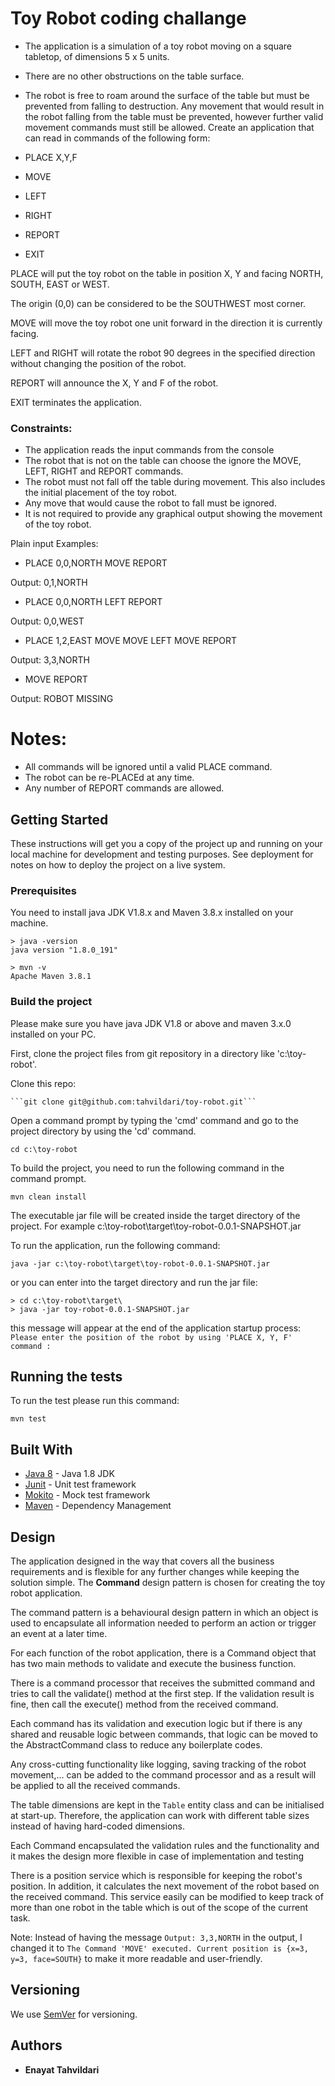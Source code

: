 # Toy Robot coding challange 

- The application is a simulation of a toy robot moving on a square tabletop, of dimensions 5 x 5 units.
- There are no other obstructions on the table surface.
- The robot is free to roam around the surface of the table but must be prevented from falling to destruction. Any movement that would result in the robot falling from the table must be prevented, however further valid movement commands must still be allowed.
Create an application that can read in commands of the following form:

- PLACE X,Y,F 
- MOVE
- LEFT
- RIGHT
- REPORT
- EXIT

PLACE will put the toy robot on the table in position X, Y and facing 
NORTH, SOUTH, EAST or WEST. 

The origin (0,0) can be considered to be the SOUTHWEST most corner.

MOVE will move the toy robot one unit forward in the direction it is currently facing.

LEFT and RIGHT will rotate the robot 90 degrees in the specified direction without changing the position of the robot.

REPORT will announce the X, Y and F of the robot.

EXIT terminates the application.
### Constraints:
- The application reads the input commands from the console
- The robot that is not on the table can choose the ignore the MOVE, LEFT, RIGHT
and REPORT commands.
- The robot must not fall off the table during movement. This also includes the initial
placement of the toy robot.
- Any move that would cause the robot to fall must be ignored.
- It is not required to provide any graphical output showing the movement of the toy
robot.

Plain input Examples:

* PLACE 0,0,NORTH
MOVE
REPORT

Output: 0,1,NORTH


* PLACE 0,0,NORTH
LEFT
REPORT

Output: 0,0,WEST

* PLACE 1,2,EAST
MOVE
MOVE
LEFT
MOVE
REPORT

Output: 3,3,NORTH

* MOVE
REPORT

Output: ROBOT MISSING

# Notes:
- All commands will be ignored until a valid PLACE command.
- The robot can be re-PLACEd at any time.
- Any number of REPORT commands are allowed.

## Getting Started

These instructions will get you a copy of the project up and running on your local machine for development and testing purposes.
See deployment for notes on how to deploy the project on a live system.

### Prerequisites

You need to install java JDK V1.8.x and Maven 3.8.x installed on your machine.

```
> java -version
java version "1.8.0_191"

> mvn -v
Apache Maven 3.8.1

```

### Build the project
Please make sure you have java JDK V1.8 or above and maven 3.x.0 installed on your PC.

First, clone the project files from git repository in a directory like 'c:\toy-robot'.

Clone this repo:

    ```git clone git@github.com:tahvildari/toy-robot.git```

Open a command prompt by typing the 'cmd' command and go to the project directory by using the 'cd' command.
```
cd c:\toy-robot
```
 
To build the project, you need to run the following command in the command prompt.

```
mvn clean install
```
The executable jar file will be created inside the target directory of the project. 
For example c:\toy-robot\target\toy-robot-0.0.1-SNAPSHOT.jar 

To run the application, run the following command: 

```
java -jar c:\toy-robot\target\toy-robot-0.0.1-SNAPSHOT.jar
```
or you can enter into the target directory and run the jar file:
```
> cd c:\toy-robot\target\
> java -jar toy-robot-0.0.1-SNAPSHOT.jar
```
this message will appear at the end of the application startup process:
``Please enter the position of the robot by using 'PLACE X, Y, F' command :
``

## Running the tests

To run the test please run this command:

``mvn test``


## Built With
* [Java 8](https://docs.oracle.com/javase/8/) - Java 1.8 JDK
* [Junit](https://junit.org/junit4/) - Unit test framework
* [Mokito](https://site.mockito.org/) - Mock test framework
* [Maven](https://maven.apache.org/) - Dependency Management

## Design
The application designed in the way that covers all the business requirements and is flexible for any further changes while keeping the solution simple.
The **Command** design pattern is chosen for creating the toy robot application. 

The command pattern is a behavioural design pattern in which an object is used to encapsulate all information needed to perform an action or trigger an event at a later time.

For each function of the robot application, there is a Command object that has two main methods to validate and execute the business function.

There is a command processor that receives the submitted command and tries to call the validate() method at the first step.
If the validation result is fine, then call the execute() method from the received command. 

Each command has its validation and execution logic but if there is any shared and reusable logic between commands, that logic can be
moved to the AbstractCommand class to reduce any boilerplate codes.

Any cross-cutting functionality like logging, saving tracking of the robot movement,... can be added to the command processor and as a result
will be applied to all the received commands.

The table dimensions are kept in the ``Table`` entity class and can be initialised at start-up. Therefore, the application can
work with different table sizes instead of having hard-coded dimensions.

Each Command encapsulated the validation rules and the functionality and it makes the design more flexible in case of implementation and testing 

There is a position service which is responsible for keeping the robot's position. In addition, it calculates the next movement of the robot based on the received command. 
This service easily can be modified to keep track of more than one robot in the table which is out of the scope of the current task.
      
Note: Instead of having the message ```Output: 3,3,NORTH``` in the output, I changed it to ```The Command 'MOVE' executed. Current position is {x=3, y=3, face=SOUTH}``` to make it more readable and user-friendly.                                                                         

## Versioning
We use [SemVer](http://semver.org/) for versioning. 

## Authors

* **Enayat Tahvildari** 

